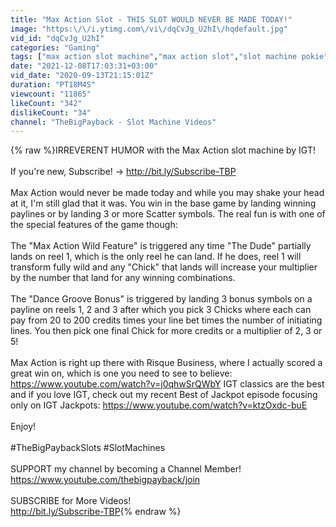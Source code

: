 ```yaml
---
title: "Max Action Slot - THIS SLOT WOULD NEVER BE MADE TODAY!"
image: "https:\/\/i.ytimg.com\/vi\/dqCvJg_U2hI\/hqdefault.jpg"
vid_id: "dqCvJg_U2hI"
categories: "Gaming"
tags: ["max action slot machine","max action slot","slot machine pokie"]
date: "2021-12-08T17:03:31+03:00"
vid_date: "2020-09-13T21:15:01Z"
duration: "PT18M4S"
viewcount: "11865"
likeCount: "342"
dislikeCount: "34"
channel: "TheBigPayback - Slot Machine Videos"
---
```

{% raw %}IRREVERENT HUMOR with the Max Action slot machine by IGT!<br /><br />If you're new, Subscribe! → <a rel="nofollow" target="blank" href="http://bit.ly/Subscribe-TBP">http://bit.ly/Subscribe-TBP</a><br /><br />Max Action would never be made today and while you may shake your head at it, I'm still glad that it was. You win in the base game by landing winning paylines or by landing 3 or more Scatter symbols. The real fun is with one of the special features of the game though:<br /><br />The &quot;Max Action Wild Feature&quot; is triggered any time &quot;The Dude&quot; partially lands on reel 1, which is the only reel he can land. If he does, reel 1 will transform fully wild and any &quot;Chick&quot; that lands will increase your multiplier by the number that land for any winning combinations.<br /><br />The &quot;Dance Groove Bonus&quot; is triggered by landing 3 bonus symbols on a payline on reels 1, 2 and 3 after which you pick 3 Chicks where each can pay from 20 to 200 credits times your line bet times the number of initiating lines. You then pick one final Chick for more credits or a multiplier of 2, 3 or 5!<br /><br />Max Action is right up there with Risque Business, where I actually scored a great win on, which is one you need to see to believe: <a rel="nofollow" target="blank" href="https://www.youtube.com/watch?v=j0qhwSrQWbY">https://www.youtube.com/watch?v=j0qhwSrQWbY</a> IGT classics are the best and if you love IGT, check out my recent Best of Jackpot episode focusing only on IGT Jackpots: <a rel="nofollow" target="blank" href="https://www.youtube.com/watch?v=ktzOxdc-buE">https://www.youtube.com/watch?v=ktzOxdc-buE</a><br /><br />Enjoy!<br /><br />#TheBigPaybackSlots #SlotMachines<br /><br />SUPPORT my channel by becoming a Channel Member!<br /><a rel="nofollow" target="blank" href="https://www.youtube.com/thebigpayback/join">https://www.youtube.com/thebigpayback/join</a><br /><br />SUBSCRIBE for More Videos!<br /><a rel="nofollow" target="blank" href="http://bit.ly/Subscribe-TBP">http://bit.ly/Subscribe-TBP</a>{% endraw %}
